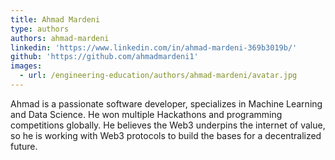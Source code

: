 ```yaml
---
title: Ahmad Mardeni
type: authors
authors: ahmad-mardeni
linkedin: 'https://www.linkedin.com/in/ahmad-mardeni-369b3019b/'
github: 'https://github.com/ahmadmardeni1'
images:
  - url: /engineering-education/authors/ahmad-mardeni/avatar.jpg
---
```

Ahmad is a passionate software developer, specializes in Machine Learning and Data Science. He won multiple Hackathons and programming competitions globally. He believes the Web3 underpins the internet of value, so he is working with Web3 protocols to build the bases for a decentralized future.
